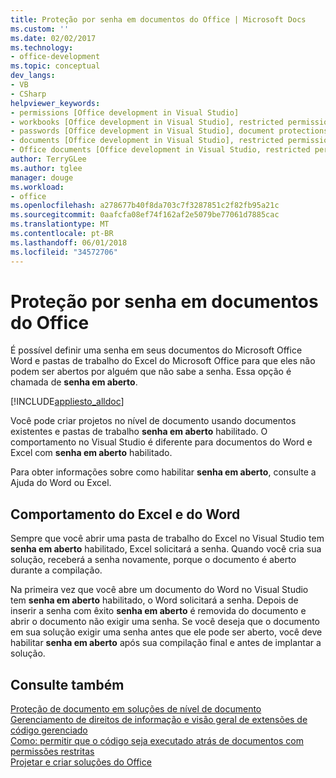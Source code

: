 ```yaml
---
title: Proteção por senha em documentos do Office | Microsoft Docs
ms.custom: ''
ms.date: 02/02/2017
ms.technology:
- office-development
ms.topic: conceptual
dev_langs:
- VB
- CSharp
helpviewer_keywords:
- permissions [Office development in Visual Studio]
- workbooks [Office development in Visual Studio], restricted permissions
- passwords [Office development in Visual Studio], document protections
- documents [Office development in Visual Studio], restricted permissions
- Office documents [Office development in Visual Studio, restricted permissions
author: TerryGLee
ms.author: tglee
manager: douge
ms.workload:
- office
ms.openlocfilehash: a278677b40f8da703c7f3287851c2f82fb95a21c
ms.sourcegitcommit: 0aafcfa08ef74f162af2e5079be77061d7885cac
ms.translationtype: MT
ms.contentlocale: pt-BR
ms.lasthandoff: 06/01/2018
ms.locfileid: "34572706"
---
```

# <a name="password-protection-on-office-documents"></a>Proteção por senha em documentos do Office
  É possível definir uma senha em seus documentos do Microsoft Office Word e pastas de trabalho do Excel do Microsoft Office para que eles não podem ser abertos por alguém que não sabe a senha. Essa opção é chamada de **senha em aberto**.  
  
 [!INCLUDE[appliesto_alldoc](../vsto/includes/appliesto-alldoc-md.md)]  
  
 Você pode criar projetos no nível de documento usando documentos existentes e pastas de trabalho **senha em aberto** habilitado. O comportamento no Visual Studio é diferente para documentos do Word e Excel com **senha em aberto** habilitado.  
  
 Para obter informações sobre como habilitar **senha em aberto**, consulte a Ajuda do Word ou Excel.  
  
## <a name="behavior-of-excel-and-word"></a>Comportamento do Excel e do Word  
 Sempre que você abrir uma pasta de trabalho do Excel no Visual Studio tem **senha em aberto** habilitado, Excel solicitará a senha. Quando você cria sua solução, receberá a senha novamente, porque o documento é aberto durante a compilação.  
  
 Na primeira vez que você abre um documento do Word no Visual Studio tem **senha em aberto** habilitado, o Word solicitará a senha. Depois de inserir a senha com êxito **senha em aberto** é removida do documento e abrir o documento não exigir uma senha. Se você deseja que o documento em sua solução exigir uma senha antes que ele pode ser aberto, você deve habilitar **senha em aberto** após sua compilação final e antes de implantar a solução.  
  
## <a name="see-also"></a>Consulte também  
 [Proteção de documento em soluções de nível de documento](../vsto/document-protection-in-document-level-solutions.md)   
 [Gerenciamento de direitos de informação e visão geral de extensões de código gerenciado](../vsto/information-rights-management-and-managed-code-extensions-overview.md)   
 [Como: permitir que o código seja executado atrás de documentos com permissões restritas](../vsto/how-to-permit-code-to-run-behind-documents-with-restricted-permissions.md)   
 [Projetar e criar soluções do Office](../vsto/designing-and-creating-office-solutions.md)  
  
  